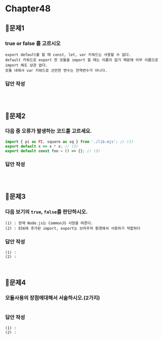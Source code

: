 # Chapter48
## 📌문제1
### true or false 를 고르시오
```
export default를 할 때 const, let, var 키워드는 사용할 수 없다. 
default 키워드로 export 한 모듈을 import 할 때는 이름이 없기 때문에 아무 이름으로 import 해도 상관 없다.
모듈 내에서 var 키워드로 선언한 변수는 전역변수가 아니다. 
```
### 답안 작성
```
```

<br>

## 📌문제2

### 다음 중 오류가 발생하는 코드를 고르세요.
```js
import { pi as PI, square as sq } from './lib.mjs'; // (1)
export default x => x * x; // (2)
export default const foo = () => {}; // (3)
```

### 답안 작성
```

```

<br>

## 📌문제3
### 다음 보기의 `true`, `false`를 판단하시오.
```
(1) : 현재 Node.js는 CommonJS 사양을 따른다.
(2) : ES6에 추가된 import, export는 브라우저 환경에서 사용하기 적합하다
```
### 답안 작성
```
(1) : 
(2) : 
```

<br>

## 📌문제4
### 모듈사용의 장점에대해서 서술하시오.(2가지)
```
```
### 답안 작성
```
(1) : 
(2) : 
```

<br>

